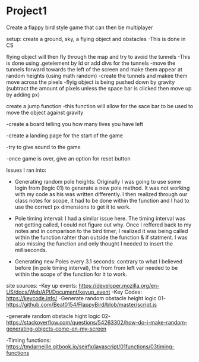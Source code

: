 # Project1
Create a flappy bird style game that can then be multiplayer

setup:
create a ground, sky, a flying object and obstacles 
-This is done in CS

flying object will then fly through the map and try to avoid the tunnels
-This is done using .getelement by Id or add divs for the tunnels 
-move the tunnels  forward towards the left of the screen and make them appear at random heights (using math random)
-create the tunnels and makee them move across the pixels 
-flyig object is being pushed down by gravity (subtract the amount of pixels unless the space bar is clicked then move up by adding px)

create a jump function
-this function will allow for the sace bar to be used to move the object against gravity

-create a board telling you how many lives you have left

-create a landing page for the start of the game

-try to give sound to the game

-once game is over, give an option for reset button



Issues I ran into:
- Generating random pole heights:
Originally I was going to use some login from (logic 01) to generate a new pole method. It was not working with my code as his was written differently. I then realized through our class notes for scope, it had to be done within the function and I had to use the correct px dimensions to get it to work.

- Pole timing interval:
I had a similar issue here. The timing interval was not getting called, I could not figure out why. Once I reffered back to my notes and in comparison to the bird timer, I realized it was being called within the function rahter than outside the function & if statment. I was also missing the function and only thought I needed to insert the milliseconds.

- Generating new Poles every 3.1 seconds:
contrary to what I believed before (in pole timing interval), the from from left var needed to be within the scope of the function for it to work. 





site sources:
-Key up events: https://developer.mozilla.org/en-US/docs/Web/API/Document/keyup_event
-Key Codes: https://keycode.info/
-Generate random obstacle height logic 01- 
https://github.com/Beat0154/FlappyBird/blob/master/script.js

-generate random obstacle hight logic 02-
https://stackoverflow.com/questions/54263302/how-do-i-make-random-generating-objects-come-on-my-screen

-Timing functions: https://tmdarneille.gitbook.io/seirfx/javascript/01functions/03timing-functions
